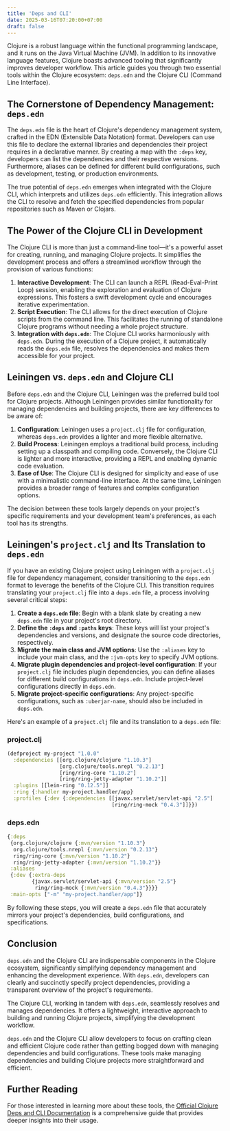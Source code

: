 ```yaml
---
title: 'Deps and CLI'
date: 2025-03-16T07:20:00+07:00
draft: false
---
```


Clojure is a robust language within the functional programming landscape, and it runs on the Java Virtual Machine (JVM). In addition to its innovative language features, Clojure boasts advanced tooling that significantly improves developer workflow. This article guides you through two essential tools within the Clojure ecosystem: `deps.edn` and the Clojure CLI (Command Line Interface).

## The Cornerstone of Dependency Management: `deps.edn`

The `deps.edn` file is the heart of Clojure's dependency management system, crafted in the EDN (Extensible Data Notation) format. Developers can use this file to declare the external libraries and dependencies their project requires in a declarative manner. By creating a map with the `:deps` key, developers can list the dependencies and their respective versions. Furthermore, aliases can be defined for different build configurations, such as development, testing, or production environments.

The true potential of `deps.edn` emerges when integrated with the Clojure CLI, which interprets and utilizes `deps.edn` efficiently. This integration allows the CLI to resolve and fetch the specified dependencies from popular repositories such as Maven or Clojars.

## The Power of the Clojure CLI in Development

The Clojure CLI is more than just a command-line tool—it's a powerful asset for creating, running, and managing Clojure projects. It simplifies the development process and offers a streamlined workflow through the provision of various functions:

1. **Interactive Development**: The CLI can launch a REPL (Read-Eval-Print Loop) session, enabling the exploration and evaluation of Clojure expressions. This fosters a swift development cycle and encourages iterative experimentation.
2. **Script Execution**: The CLI allows for the direct execution of Clojure scripts from the command line. This facilitates the running of standalone Clojure programs without needing a whole project structure.
3. **Integration with `deps.edn`**: The Clojure CLI works harmoniously with `deps.edn`. During the execution of a Clojure project, it automatically reads the `deps.edn` file, resolves the dependencies and makes them accessible for your project.

## Leiningen vs. `deps.edn` and Clojure CLI

Before `deps.edn` and the Clojure CLI, Leiningen was the preferred build tool for Clojure projects. Although Leiningen provides similar functionality for managing dependencies and building projects, there are key differences to be aware of:

1. **Configuration**: Leiningen uses a `project.clj` file for configuration, whereas `deps.edn` provides a lighter and more flexible alternative.
2. **Build Process**: Leiningen employs a traditional build process, including setting up a classpath and compiling code. Conversely, the Clojure CLI is lighter and more interactive, providing a REPL and enabling dynamic code evaluation.
3. **Ease of Use**: The Clojure CLI is designed for simplicity and ease of use with a minimalistic command-line interface. At the same time, Leiningen provides a broader range of features and complex configuration options.

The decision between these tools largely depends on your project's specific requirements and your development team's preferences, as each tool has its strengths.

## Leiningen's `project.clj` and Its Translation to `deps.edn`

If you have an existing Clojure project using Leiningen with a `project.clj` file for dependency management, consider transitioning to the `deps.edn` format to leverage the benefits of the Clojure CLI. This transition requires translating your `project.clj` file into a `deps.edn` file, a process involving several critical steps:

1. **Create a `deps.edn` file**: Begin with a blank slate by creating a new `deps.edn` file in your project's root directory.
2. **Define the `:deps` and `:paths` keys**: These keys will list your project's dependencies and versions, and designate the source code directories, respectively.
3. **Migrate the main class and JVM options**: Use the `:aliases` key to include your main class, and the `:jvm-opts` key to specify JVM options.
4. **Migrate plugin dependencies and project-level configuration**: If your `project.clj` file includes plugin dependencies, you can define aliases for different build configurations in `deps.edn`. Include project-level configurations directly in `deps.edn`.
5. **Migrate project-specific configurations**: Any project-specific configurations, such as `:uberjar-name`, should also be included in `deps.edn`.

Here's an example of a `project.clj` file and its translation to a `deps.edn` file:

### **project.clj**

```clojure
(defproject my-project "1.0.0"
  :dependencies [[org.clojure/clojure "1.10.3"]
                 [org.clojure/tools.nrepl "0.2.13"]
                 [ring/ring-core "1.10.2"]
                 [ring/ring-jetty-adapter "1.10.2"]]
  :plugins [[lein-ring "0.12.5"]]
  :ring {:handler my-project.handler/app}
  :profiles {:dev {:dependencies [[javax.servlet/servlet-api "2.5"]
                                  [ring/ring-mock "0.4.3"]]}})

```

### **deps.edn**

```clojure
{:deps
 {org.clojure/clojure {:mvn/version "1.10.3"}
  org.clojure/tools.nrepl {:mvn/version "0.2.13"}
  ring/ring-core {:mvn/version "1.10.2"}
  ring/ring-jetty-adapter {:mvn/version "1.10.2"}}
 :aliases
 {:dev {:extra-deps
        {javax.servlet/servlet-api {:mvn/version "2.5"}
         ring/ring-mock {:mvn/version "0.4.3"}}}}
 :main-opts ["-m" "my-project.handler/app"]}
```

By following these steps, you will create a `deps.edn` file that accurately mirrors your project's dependencies, build configurations, and specifications.

## Conclusion

`deps.edn` and the Clojure CLI are indispensable components in the Clojure ecosystem, significantly simplifying dependency management and enhancing the development experience. With `deps.edn`, developers can clearly and succinctly specify project dependencies, providing a transparent overview of the project's requirements.

The Clojure CLI, working in tandem with `deps.edn`, seamlessly resolves and manages dependencies. It offers a lightweight, interactive approach to building and running Clojure projects, simplifying the development workflow.

`deps.edn` and the Clojure CLI allow developers to focus on crafting clean and efficient Clojure code rather than getting bogged down with managing dependencies and build configurations. These tools make managing dependencies and building Clojure projects more straightforward and efficient.

## Further Reading

For those interested in learning more about these tools, the [Official Clojure Deps and CLI Documentation](https://clojure.org/guides/deps_and_cli) is a comprehensive guide that provides deeper insights into their usage.
